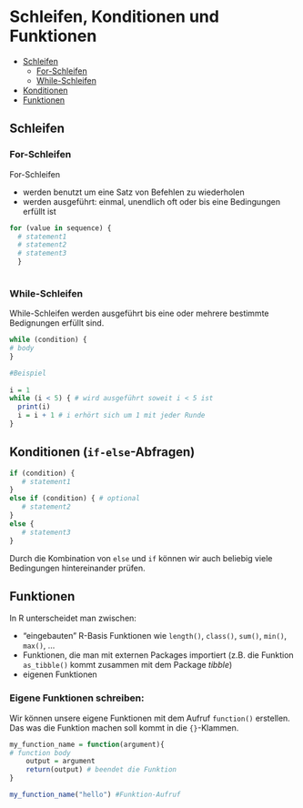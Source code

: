 # Schleifen, Konditionen und Funktionen

* [Schleifen](#Schleifen)
  * [For-Schleifen](#For-Schleifen)
  * [While-Schleifen](#While-Schleifen)
* [Konditionen](#Konditionen)
* [Funktionen](#Funktionen)

 
## Schleifen 

### For-Schleifen

For-Schleifen 
* werden benutzt um eine Satz von Befehlen zu wiederholen
* werden ausgeführt: einmal, unendlich oft oder bis eine Bedingungen erfüllt ist

```r
for (value in sequence) {
  # statement1
  # statement2
  # statement3
  }
  
```
  
### While-Schleifen

While-Schleifen werden ausgeführt bis eine oder mehrere bestimmte Bedignungen erfüllt sind. 

```r
while (condition) {
# body
}

#Beispiel
 
i = 1
while (i < 5) { # wird ausgeführt soweit i < 5 ist 
  print(i)
  i = i + 1 # i erhört sich um 1 mit jeder Runde 
} 

```

## Konditionen (`if-else`-Abfragen) 

```r
if (condition) {
   # statement1
} 
else if (condition) { # optional 
   # statement2
} 
else {
   # statement3
}
```
Durch die Kombination von `else` und `if` können wir auch beliebig viele Bedingungen hintereinander prüfen.


## Funktionen

In R unterscheidet man zwischen:

* “eingebauten” R-Basis Funktionen wie `length()`, `class()`, `sum()`, `min()`, `max()`, …
* Funktionen, die man mit externen Packages importiert (z.B. die Funktion `as_tibble()` kommt zusammen mit dem Package *tibble*)
* eigenen Funktionen 

### Eigene Funktionen schreiben: 

Wir können unsere eigene Funktionen mit dem Aufruf `function()` erstellen. Das was die Funktion machen soll kommt in die `{}`-Klammen. 

```r
my_function_name = function(argument){
# function body
    output = argument
    return(output) # beendet die Funktion
}

my_function_name("hello") #Funktion-Aufruf
```
